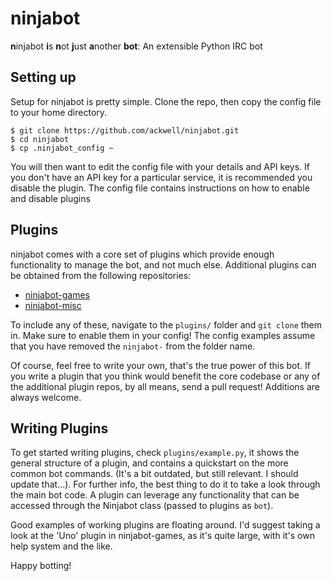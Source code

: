 ninjabot
========

**n**injabot **i**s **n**ot **j**ust **a**nother **bot**: An extensible Python IRC bot

Setting up
----------

Setup for ninjabot is pretty simple. Clone the repo, then copy the config file to your home
directory.

    $ git clone https://github.com/ackwell/ninjabot.git
    $ cd ninjabot
    $ cp .ninjabot_config ~

You will then want to edit the config file with your details and API keys. If you don't
have an API key for a particular service, it is recommended you disable the plugin.
The config file contains instructions on how to enable and disable plugins

Plugins
-------

ninjabot comes with a core set of plugins which provide enough functionality to manage the
bot, and not much else. Additional plugins can be obtained from the following repositories:

* [ninjabot-games](https://github.com/ackwell/ninjabot-games)
* [ninjabot-misc](https://github.com/ackwell/ninjabot-misc)

To include any of these, navigate to the `plugins/` folder and `git clone` them in. Make
sure to enable them in your config! The config examples assume that you have removed the
`ninjabot-` from the folder name.

Of course, feel free to write your own, that's the true power of this bot. If you write a plugin
that you think would benefit the core codebase or any of the additional plugin repos, by all means,
send a pull request! Additions are always welcome.

Writing Plugins
---------------

To get started writing plugins, check `plugins/example.py`, it shows the general structure
of a plugin, and contains a quickstart on the more common bot commands. (It's a bit outdated,
but still relevant. I should update that...). For further info, the best thing to do it to take
a look through the main bot code. A plugin can leverage any functionality that can be accessed
through the Ninjabot class (passed to plugins as `bot`).

Good examples of working plugins are floating around. I'd suggest taking a look at the 'Uno'
plugin in ninjabot-games, as it's quite large, with it's own help system and the like.

Happy botting!
